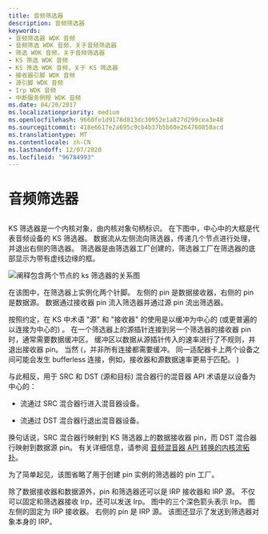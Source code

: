 ```yaml
---
title: 音频筛选器
description: 音频筛选器
keywords:
- 音频筛选器 WDK 音频
- 音频筛选 WDK 音频，关于音频筛选器
- 筛选 WDK 音频，关于音频筛选器
- KS 筛选 WDK 音频
- KS 筛选 WDK 音频，关于 KS 筛选器
- 接收器引脚 WDK 音频
- 源引脚 WDK 音频
- Irp WDK 音频
- 中断服务例程 WDK 音频
ms.date: 04/20/2017
ms.localizationpriority: medium
ms.openlocfilehash: 9660fe1d9178d813dc30952e1a827d299cea3e48
ms.sourcegitcommit: 418e6617e2a695c9cb4b37b5b60e264760858acd
ms.translationtype: MT
ms.contentlocale: zh-CN
ms.lasthandoff: 12/07/2020
ms.locfileid: "96784993"
---
```

# <a name="audio-filters"></a>音频筛选器


## <span id="audio_filters"></span><span id="AUDIO_FILTERS"></span>


KS 筛选器是一个内核对象，由内核对象句柄标识。 在下图中，中心中的大框是代表音频设备的 KS 筛选器。 数据流从左侧流向筛选器，传递几个节点进行处理，并退出右侧的筛选器。 筛选器是由筛选器工厂创建的，筛选器工厂在筛选器的底部显示为带有虚线边缘的框。

![阐释包含两个节点的 ks 筛选器的关系图](images/filter-1.png)

在该图中，在筛选器上实例化两个针脚。 左侧的 pin 是数据接收器，右侧的 pin 是数据源。 数据通过接收器 pin 流入筛选器并通过源 pin 流出筛选器。

按照约定，在 KS 中术语 "源" 和 "接收器" 的使用是以缓冲为中心的 (或更普遍的以连接为中心的) 。 在一个筛选器上的源插针连接到另一个筛选器的接收器 pin 时，通常需要数据缓冲区。 缓冲区以数据从源插针传入的速率进行了不规则，并退出接收器 pin。 当然 (，并非所有连接都需要缓冲。 同一适配器卡上两个设备之间可能会发生 bufferless 连接，例如，接收器和源数据速率更易于匹配。 ) 

与此相反，用于 SRC 和 DST (源和目标) 混合器行的混音器 API 术语是以设备为中心的：

-   流通过 SRC 混合器行进入混音器设备。

-   流通过 DST 混合器行退出混音器设备。

换句话说，SRC 混合器行映射到 KS 筛选器上的数据接收器 pin，而 DST 混合器行映射到数据源 pin。 有关详细信息，请参阅 [音频混音器 API 转换的内核流拓扑](kernel-streaming-topology-to-audio-mixer-api-translation.md)。

为了简单起见，该图省略了用于创建 pin 实例的筛选器的 pin 工厂。

除了数据接收器和数据源外，pin 和筛选器还可以是 IRP 接收器和 IRP 源。 不仅可以固定和筛选器接收 Irp，还可以发送 Irp。 图中的三个深色箭头表示 Irp。 图左侧的固定为 IRP 接收器。 右侧的 pin 是 IRP 源。 该图还显示了发送到筛选器对象本身的 IRP。

 

 




